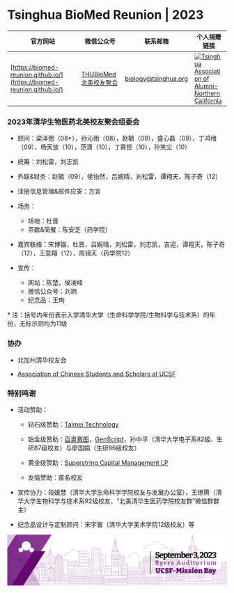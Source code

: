 # Tsinghua BioMed Reunion | 2023

| 官方网站 | 微信公众号 | 联系邮箱 | 个人捐赠链接 |
| --- | --- | --- |  --- |
| [https://biomed-reunion.github.io/](https://biomed-reunion.github.io/) | [THUBioMed北美校友聚会](https://raw.githubusercontent.com/biomed-reunion/biomed-reunion.github.io/master/assets/Official-Account-QR.png) | biology@tsinghua.org | [<img src="https://github.com/gauravghongde/social-icons/blob/master/PNG/Color/PayPal.png" alt="Tsinghua Association of Alumni-Northern California" style="width: 50pt; display: block; margin-left: auto; margin-right: auto;">](https://www.paypal.com/donate/?hosted_button_id=NHV4AEGKVCE6L) |

### 2023年清华生物医药北美校友聚会组委会

- 顾问：梁泽偲（08\*），孙沁雨（08），赵毓（09），盛心磊（09），丁鸿绪（09），杨天放（10），范潇（10），丁霄哲（10），孙笑尘（10）

- 统筹：刘松雷，刘志凯

- 外联&财务：赵毓（09），侯怡然，吕婉晴，刘松雷，谭翔天，陈子奇（12）

- 注册信息管理&邮件应答：方言

- 场务：
  - 场地：杜晋
  - 茶歇&简餐：陈安芝（药学院）
  <!--
  - 迎宾：
  - 主持：
  -->
- 嘉宾联络：宋博锴，杜晋，吕婉晴，刘松雷，刘志凯，吉迎，谭翔天，陈子奇（12），王意翔（12），周镜天（药学院12）

- 宣传：
  - 网站：陈楚，侯凌峰
  - 微信公众号：刘玥
  - 纪念品：王珣

\* 注：括号内年份表示入学清华大学（生命科学学院/生物科学与技术系）的年份，无标示则均为11级

### 协办

- 北加州清华校友会

- [Association of Chinese Students and Scholars at UCSF](https://ucsf.campusgroups.com/acss/home/)

### 特别鸣谢

- 活动赞助：

  - 钻石级赞助：[Taimei Technology](https://prod.taimei.com/en/)
 
  - 铂金级赞助：[百奥赛图](https://www.biocytogen.com.cn/)，[GenScript](https://www.genscript.com/)，孙中平（清华大学电子系82级、生研87级校友）与廖国娟（生研86级校友）
 
  - 黄金级赞助：[Superstring Capital Management LP](https://www.superstringcap.com/)
 
  - 友情赞助：匿名校友

- 宣传协力：段媛慧（清华大学生命科学学院校友与发展办公室），王燎腾（清华大学生物科学与技术系92级校友、“北美清华生医药学院校友群”微信群群主）

- 纪念品设计与定制顾问：宋宇寰（清华大学美术学院12级校友）等

<img src="banner-short.png" alt="Banner">

<!--
**biomed-reunion/biomed-reunion** is a ✨ _special_ ✨ repository because its `README.md` (this file) appears on your GitHub profile.
-->
